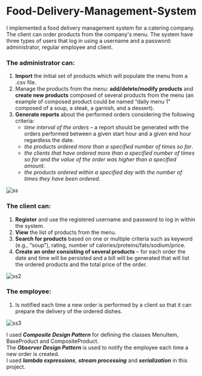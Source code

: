 # Food-Delivery-Management-System
I implemented a food delivery management system for a catering company. The client can order products from the company's menu. The
system have three types of users that log in using a username and a password: administrator, regular employee and client.

### The administrator can:
1. **Import** the initial set of products which will populate the menu from a .csv file.     
2. Manage the products from the menu: **add/delete/modify products** and **create new products** composed of several products from the menu (an example of composed product could be named “daily menu 1” composed of a soup, a steak, a garnish, and a dessert).    
3. **Generate reports** about the performed orders considering the following criteria:   
   - *time interval of the orders* – a report should be generated with the orders performed between a given start hour and a given end hour regardless the date.   
   - *the products ordered more than a specified number of times so far*.   
   - *the clients that have ordered more than a specified number of times so far and the value of the order was higher than a specified amount*.   
   - *the products ordered within a specified day with the number of times they have been ordered*.   

![ss](https://user-images.githubusercontent.com/101935675/224327360-fdcd9bed-d565-4074-a6e9-87d3ec45e22e.png)

### The client can:
1. **Register** and use the registered username and password to log in within the system.  
2. **View** the list of products from the menu.  
3. **Search for products** based on one or multiple criteria such as keyword (e.g., “soup”), rating, number of calories/proteins/fats/sodium/price.   
4. **Create an order consisting of several products** – for each order the date and time will be persisted and a bill will be generated that will list the ordered products and the total price of the order.    

![ss2](https://user-images.githubusercontent.com/101935675/224329322-e5ef7fa6-18ef-4625-b4a0-740eeb971743.png)

### The employee:
1. Is notified each time a new order is performed by a client so that it can prepare the  delivery of the ordered dishes.   

![ss3](https://user-images.githubusercontent.com/101935675/224329751-a1150806-8c6e-449a-afc5-c115293c7292.png)

I used ***Composite Design Pattern*** for defining the classes MenuItem, BaseProduct and CompositeProduct.     
The ***Observer Design Pattern*** is used to notify the employee each time a new order is created.    
I used ***lambda expressions***, ***stream processing*** and ***serialization*** in this project.

